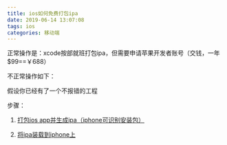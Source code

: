```yaml
---
title: ios如何免费打包ipa
date: 2019-06-14 13:07:08
tags: ios
categories: 移动端
---
```

正常操作是：xcode按部就班打包ipa，但需要申请苹果开发者账号（交钱，一年$99==￥688）

不正常操作如下：

假设你已经有了一个不报错的工程

步骤：

1. [打包ios app并生成ipa（iphone可识别安装包）](https://www.google.com/search?rlz=1C1CHZL_zh-CNJP716JP716&ei=_xQDXeFnyPLxBYrZoqAJ&q=how+to+create+ipa+file+in+xcode+free&oq=how+to+create+ipa+file+in+xcode+free&gs_l=psy-ab.3...2609.827081..827236...0.0..0.761.3949.5j6j1j5j6-1......0....1..gws-wiz.......35i304i39j0i19j0i8i7i30i19j0i13i30i19j0i8i13i30i19j0i203j0i8i7i30j0i30j0i8i30j0i8i10i30j0i8i13i10i30i19j0i8i30i19j0i8i10i30i19j0i7i30j0i10i203j0i7i10i30j33i160.3kacnGFs3to#kpvalbx=1)

2. [将ipa装载到iphone上](https://docs.monaca.io/en/products_guide/monaca_ide/deploy/non_market_deploy/) 